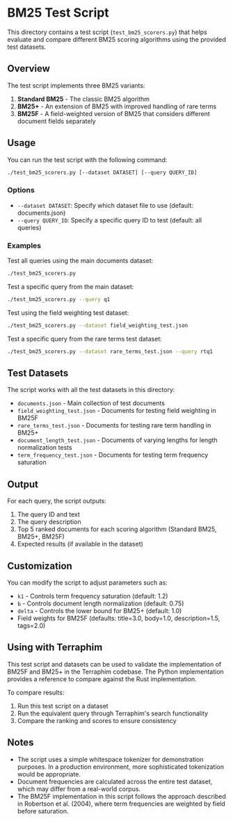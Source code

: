 # BM25 Test Script

This directory contains a test script (`test_bm25_scorers.py`) that helps evaluate and compare different BM25 scoring algorithms using the provided test datasets.

## Overview

The test script implements three BM25 variants:

1. **Standard BM25** - The classic BM25 algorithm
2. **BM25+** - An extension of BM25 with improved handling of rare terms
3. **BM25F** - A field-weighted version of BM25 that considers different document fields separately

## Usage

You can run the test script with the following command:

```bash
./test_bm25_scorers.py [--dataset DATASET] [--query QUERY_ID]
```

### Options

- `--dataset DATASET`: Specify which dataset file to use (default: documents.json)
- `--query QUERY_ID`: Specify a specific query ID to test (default: all queries)

### Examples

Test all queries using the main documents dataset:
```bash
./test_bm25_scorers.py
```

Test a specific query from the main dataset:
```bash
./test_bm25_scorers.py --query q1
```

Test using the field weighting test dataset:
```bash
./test_bm25_scorers.py --dataset field_weighting_test.json
```

Test a specific query from the rare terms test dataset:
```bash
./test_bm25_scorers.py --dataset rare_terms_test.json --query rtq1
```

## Test Datasets

The script works with all the test datasets in this directory:

- `documents.json` - Main collection of test documents
- `field_weighting_test.json` - Documents for testing field weighting in BM25F
- `rare_terms_test.json` - Documents for testing rare term handling in BM25+
- `document_length_test.json` - Documents of varying lengths for length normalization tests
- `term_frequency_test.json` - Documents for testing term frequency saturation

## Output

For each query, the script outputs:
1. The query ID and text
2. The query description
3. Top 5 ranked documents for each scoring algorithm (Standard BM25, BM25+, BM25F)
4. Expected results (if available in the dataset)

## Customization

You can modify the script to adjust parameters such as:
- `k1` - Controls term frequency saturation (default: 1.2)
- `b` - Controls document length normalization (default: 0.75)
- `delta` - Controls the lower bound for BM25+ (default: 1.0)
- Field weights for BM25F (defaults: title=3.0, body=1.0, description=1.5, tags=2.0)

## Using with Terraphim

This test script and datasets can be used to validate the implementation of BM25F and BM25+ in the Terraphim codebase. The Python implementation provides a reference to compare against the Rust implementation.

To compare results:
1. Run this test script on a dataset
2. Run the equivalent query through Terraphim's search functionality
3. Compare the ranking and scores to ensure consistency

## Notes

- The script uses a simple whitespace tokenizer for demonstration purposes. In a production environment, more sophisticated tokenization would be appropriate.
- Document frequencies are calculated across the entire test dataset, which may differ from a real-world corpus.
- The BM25F implementation in this script follows the approach described in Robertson et al. (2004), where term frequencies are weighted by field before saturation. 